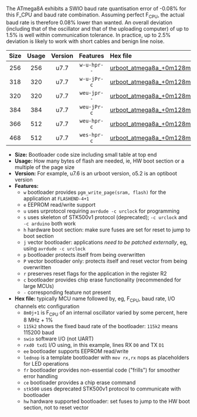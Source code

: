 The ATmega8A exhibits a SWIO baud rate quantisation error of -0.08% for this F_CPU and baud rate combination. Assuming perfect F<sub>CPU</sub>, the actual baud rate is therefore 0.08% lower than wanted. An overall deviation (including that of the oscillator and that of the uploading computer) of up to 1.5% is well within communication tolerance. In practice, up to 2.5% deviation is likely to work with short cables and benign line noise.

|Size|Usage|Version|Features|Hex file|
|:-:|:-:|:-:|:-:|:--|
|256|256|u7.7|`w-u-hpr--`|[urboot_atmega8a_+0m128m+4_+++1k2_swio_rxd0_txd1_lednop_hw.hex](https://raw.githubusercontent.com/stefanrueger/urboot.hex/main/mcus/atmega8a/internal_oscillator/fcpu_+0m128m+4/br_+++1k2/urboot_atmega8a_+0m128m+4_+++1k2_swio_rxd0_txd1_lednop_hw.hex)|
|318|320|u7.7|`w-u-jPr-c`|[urboot_atmega8a_+0m128m+4_+++1k2_swio_rxd0_txd1_lednop_fr_ce.hex](https://raw.githubusercontent.com/stefanrueger/urboot.hex/main/mcus/atmega8a/internal_oscillator/fcpu_+0m128m+4/br_+++1k2/urboot_atmega8a_+0m128m+4_+++1k2_swio_rxd0_txd1_lednop_fr_ce.hex)|
|320|320|u7.7|`weu-jpr--`|[urboot_atmega8a_+0m128m+4_+++1k2_swio_rxd0_txd1_ee.hex](https://raw.githubusercontent.com/stefanrueger/urboot.hex/main/mcus/atmega8a/internal_oscillator/fcpu_+0m128m+4/br_+++1k2/urboot_atmega8a_+0m128m+4_+++1k2_swio_rxd0_txd1_ee.hex)|
|384|384|u7.7|`weu-jPr-c`|[urboot_atmega8a_+0m128m+4_+++1k2_swio_rxd0_txd1_ee_lednop_fr_ce.hex](https://raw.githubusercontent.com/stefanrueger/urboot.hex/main/mcus/atmega8a/internal_oscillator/fcpu_+0m128m+4/br_+++1k2/urboot_atmega8a_+0m128m+4_+++1k2_swio_rxd0_txd1_ee_lednop_fr_ce.hex)|
|366|512|u7.7|`weu-hpr-c`|[urboot_atmega8a_+0m128m+4_+++1k2_swio_rxd0_txd1_ee_lednop_fr_ce_hw.hex](https://raw.githubusercontent.com/stefanrueger/urboot.hex/main/mcus/atmega8a/internal_oscillator/fcpu_+0m128m+4/br_+++1k2/urboot_atmega8a_+0m128m+4_+++1k2_swio_rxd0_txd1_ee_lednop_fr_ce_hw.hex)|
|468|512|u7.7|`wes-hpr-c`|[urboot_atmega8a_+0m128m+4_+++1k2_swio_rxd0_txd1_ee_lednop_fr_ce_stk500_hw.hex](https://raw.githubusercontent.com/stefanrueger/urboot.hex/main/mcus/atmega8a/internal_oscillator/fcpu_+0m128m+4/br_+++1k2/urboot_atmega8a_+0m128m+4_+++1k2_swio_rxd0_txd1_ee_lednop_fr_ce_stk500_hw.hex)|

- **Size:** Bootloader code size including small table at top end
- **Usage:** How many bytes of flash are needed, ie, HW boot section or a multiple of the page size
- **Version:** For example, u7.6 is an urboot version, o5.2 is an optiboot version
- **Features:**
  + `w` bootloader provides `pgm_write_page(sram, flash)` for the application at `FLASHEND-4+1`
  + `e` EEPROM read/write support
  + `u` uses urprotocol requiring `avrdude -c urclock` for programming
  + `s` uses skeleton of STK500v1 protocol (deprecated); `-c urclock` and `-c arduino` both work
  + `h` hardware boot section: make sure fuses are set for reset to jump to boot section
  + `j` vector bootloader: applications *need to be patched externally*, eg, using `avrdude -c urclock`
  + `p` bootloader protects itself from being overwritten
  + `P` vector bootloader only: protects itself and reset vector from being overwritten
  + `r` preserves reset flags for the application in the register R2
  + `c` bootloader provides chip erase functionality (recommended for large MCUs)
  + `-` corresponding feature not present
- **Hex file:** typically MCU name followed by, eg, F<sub>CPU</sub>, baud rate, I/O channels etc configuration
  + `8m0j+1` is F<sub>CPU</sub> of an internal oscillator varied by some percent, here 8 MHz + 1%
  + `115k2` shows the fixed baud rate of the bootloader: `115k2` means 115200 baud
  + `swio` software I/O (not UART)
  + `rxd0 txd1` I/O using, in this example, lines RX `D0` and TX `D1`
  + `ee` bootloader supports EEPROM read/write
  + `lednop` is a template bootloader with `mov rx,rx` nops as placeholders for LED operations
  + `fr` bootloader provides non-essential code ("frills") for smoother error handling
  + `ce` bootloader provides a chip erase command
  + `stk500` uses deprecated STK500v1 protocol to communicate with bootloader
  + `hw` hardware supported bootloader: set fuses to jump to the HW boot section, not to reset vector
